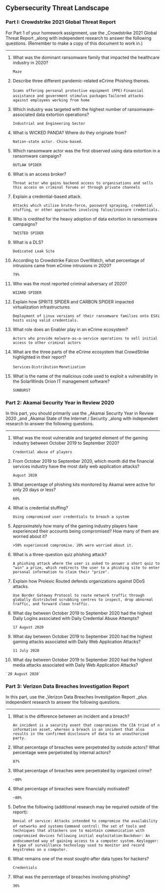 ## Cybersecurity Threat Landscape

### Part I: Crowdstrike 2021 Global Threat Report

For Part 1 of your homework assignment, use the _Crowdstrike 2021 Global Threat Report _along with independent research to answer the following questions. (Remember to make a copy of this document to work in.)


---



1. What was the dominant ransomware family that impacted the healthcare industry in 2020?

    `Maze`


2. Describe three different pandemic-related eCrime Phishing themes.

    `Scams offering personal protective equipment (PPE)`
    `Financial assistance and government stimulus packages`
    `Tailored attacks against employees working from home`


3. Which industry was targeted with the highest number of ransomware-associated data extortion operations?

    `Industrial and Engineering Sector`


4. What is WICKED PANDA? Where do they originate from?

    `Nation-state actor. China-based.`


5. Which ransomware actor was the first observed using data extortion in a ransomware campaign?

    `OUTLAW SPIDER`


6. What is an access broker? 

    `Threat actor who gains backend access to organisations and sells this access on criminal forums or through private channels`


7. Explain a credential-based attack.

    `Attacks which utilise brute-force, password spraying, credential stuffing, or other approaches involving false/insecure credentials.`


8. Who is credited for the heavy adoption of data extortion in ransomware campaigns?

    `TWISTED SPIDER`


9. What is a DLS?

    `Dedicated Leak Site`


10. According to Crowdstrike Falcon OverWatch, what percentage of intrusions came from eCrime intrusions in 2020? 

    `79%`


11. Who was the most reported criminal adversary of 2020? 

    `WIZARD SPIDER`


12. Explain how SPRITE SPIDER and CARBON SPIDER impacted virtualization infrastructures.

    `Deployment of Linux versions of their ransomware families onto ESXi hosts using valid credentials. `


13. What role does an Enabler play in an eCrime ecosystem?

    `Actors who provide malware-as-a-service operations to sell initial access to other criminal actors`


14. What are the three parts of the eCrime ecosystem that CrowdStrike highlighted in their report?

    `Services`
    `Distribution`
    `Monetization`


15. What is the name of the malicious code used to exploit a vulnerability in the SolarWinds Orion IT management software?

    `SUNBURST`

### Part 2: Akamai Security Year in Review 2020

In this part, you should primarily use the _Akamai Security Year in Review 2020 _and _Akamai State of the Internet / Security _along with independent research to answer the following questions.


---

1. What was the most vulnerable and targeted element of the gaming industry between October 2019 to September 2020? 

    `Credential abuse of players`


2. From October 2019 to September 2020, which month did the financial services industry have the most daily web application attacks? 

    `August 2020`


3. What percentage of phishing kits monitored by Akamai were active for only 20 days or less? 

    `60%`


4. What is credential stuffing? 

    `Using compromised user credentials to breach a system`


5. Approximately how many of the gaming industry players have experienced their accounts being compromised?  How many of them are worried about it?

    `>50% experienced compromise. 20% were worried about it.`


6. What is a three-question quiz phishing attack?

    `A phishing attack where the user is asked to answer a short quiz to "win" a prize, which redirects the user to a phishing site to enter personal information to claim their "prize".`


7. Explain how Prolexic Routed defends organizations against DDoS attacks.

    `Use Border Gateway Protocol to route network traffic through globally distributed scrubbing centres to inspect, drop abnormal traffic, and forward clean traffic.`


8. What day between October 2019 to September 2020 had the highest Daily Logins associated with Daily Credential Abuse Attempts? 

    `17 August 2020`


9. What day between October 2019 to September 2020 had the highest gaming attacks associated with Daily Web Application Attacks? 

    `11 July 2020`


10.  What day between October 2019 to September 2020 had the highest media attacks associated with Daily Web Application Attacks?

    `20 August 2020`


### Part 3: Verizon Data Breaches Investigation Report

In this part, use the _Verizon Data Breaches Investigation Report _plus independent research to answer the following questions.

______________________________________________________________________


1. What is the difference between an incident and a breach? 

    `An incident is a security event that compromises the CIA triad of n information asset, whereas a breach is an incident that also results in the confirmed disclosure of data to an unauthorised party.`


2. What percentage of breaches were perpetrated by outside actors? What percentage were perpetrated by internal actors? 

    `87%`


3. What percentage of breaches were perpetrated by organized crime? 

    `~80%`


4. What percentage of breaches were financially motivated? 

    `~80%`


5. Define the following (additional research may be required outside of the report): 

    `Denial of service: Attacks intended to compromise the availability of networks and systems`
    `Command control: The set of tools and techniques that attackers use to maintain communication with compromised devices following initial exploitation`
    `Backdoor: An undocumented way of gaining access to a computer system.`
    `Keylogger: A type of surveillance technology used to monitor and record keystrokes on a computer.`


6. What remains one of the most sought-after data types for hackers? 

    `Credentials`


7. What was the percentage of breaches involving phishing?

    `36%`
